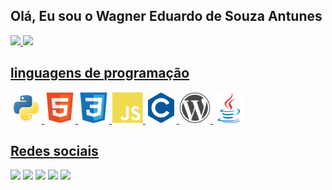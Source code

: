 ## Olá, Eu sou o Wagner Eduardo de Souza Antunes

<div>
	<a href="https://github.com/weantunes">
	<img height="180em" src="https://github-readme-stats.vercel.app/api?username=weantunes&count_private=true"/>
	<img height="180em" src="https://github-readme-stats.vercel.app/api/top-langs/?username=weantunes&layout=compact&langs_count=7"/>
</div>

## linguagens de programação

<div>
	<img width="50em" alt="python" src="https://raw.githubusercontent.com/devicons/devicon/master/icons/python/python-original.svg">
	<img width="50em" alt="Html" src="https://raw.githubusercontent.com/devicons/devicon/master/icons/html5/html5-original.svg">
	<img width="50em" alt="CSS" src="https://raw.githubusercontent.com/devicons/devicon/master/icons/css3/css3-original.svg">
	<img width="50em" alt="javascript" src="https://raw.githubusercontent.com/devicons/devicon/master/icons/javascript/javascript-plain.svg">
	<img width="50em" alt="c" src="https://raw.githubusercontent.com/devicons/devicon/master/icons/c/c-plain.svg">
	<img width="50em" alt="wordpress" src="https://raw.githubusercontent.com/devicons/devicon/master/icons/wordpress/wordpress-plain.svg">
	<img width="50em" alt="java" src="https://raw.githubusercontent.com/devicons/devicon/master/icons/java/java-original.svg">
</div>

## Redes sociais

<div>
	<a href="#" target="_blank"><img src="https://img.shields.io/badge/WhatsApp-25D366?style=for-the-badge&logo=whatsapp&logoColor=white"></a>
	<a href="https://www.instagram.com/wagner_souzaa7/" target="_blank"><img src="https://img.shields.io/badge/-Instagram-%23E4405F?style=for-the-badge&logo=instagram&logoColor=white" target="_blank"></a>
	<a href="https://www.facebook.com/wagner.antunes.73/" target="_blank"><img src="https://img.shields.io/badge/Facebook-1877F2?style=for-the-badge&logo=facebook&logoColor=white"></a>
	<a href="https://www.linkedin.com/in/wagner-eduardo-souza-antunes-080b63176/" target="_blank"><img src="https://img.shields.io/badge/LinkedIn-0077B5?style=for-the-badge&logo=linkedin&logoColor=white"></a>
	<a href="#" target="_blank"><img src="https://img.shields.io/badge/Gmail-D14836?style=for-the-badge&logo=gmail&logoColor=white"></a>
</div>

